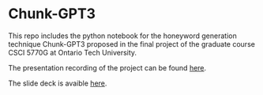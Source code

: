 # Chunk-GPT3

This repo includes the python notebook for the honeyword generation technique Chunk-GPT3 proposed in the final project of the graduate course CSCI 5770G at Ontario Tech University.

The presentation recording of the project can be found [here](https://ontariotechu-my.sharepoint.com/:v:/g/personal/fangyi_yu_ontariotechu_ca/ESsGklyo8-NBl5WYf-xTvzIB5iwRIFfHxg05mzJIFM9HZQ?e=LSg5ff).

The slide deck is avaible [here](https://ontariotechu-my.sharepoint.com/:p:/g/personal/fangyi_yu_ontariotechu_ca/EUfyoOIv4gVKv5VnJdPulQEBlV0brudqMs7zorvSsXMhuQ?e=wd5Bx5).
